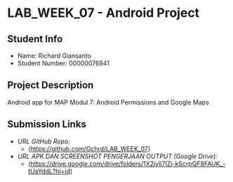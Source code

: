 # LAB_WEEK_07 - Android Project

## Student Info
- Name: Richard Giansanto  
- Student Number: 00000076941 

## Project Description
Android app for MAP Modul 7: Android Permissions and Google Maps

## Submission Links
- *URL GitHub Repo:*
    * (https://github.com/Gchrd/LAB_WEEK_07)
- *URL APK DAN SCREENSHOT PENGERJAAN OUTPUT (Google Drive):*
    * (https://drive.google.com/drive/folders/1X2jylI7IZj-kScrpQF8FAUK_-tUaYddL?hl=id)
